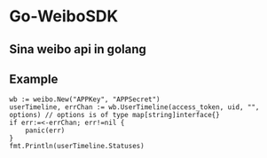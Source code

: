 Go-WeiboSDK
===========

Sina weibo api in golang
-----------

## Example

	wb := weibo.New("APPKey", "APPSecret")
	userTimeline, errChan := wb.UserTimeline(access_token, uid, "", options) // options is of type map[string]interface{}
	if err:=<-errChan; err!=nil {
		panic(err)
	}
	fmt.Println(userTimeline.Statuses)

